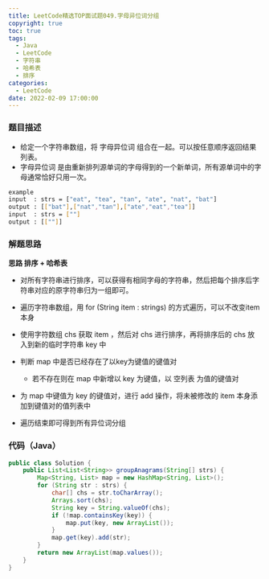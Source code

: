 ```yaml
---
title: LeetCode精选TOP面试题049.字母异位词分组
copyright: true
toc: true
tags:
  - Java
  - LeetCode
  - 字符串
  - 哈希表
  - 排序
categories:
  - LeetCode
date: 2022-02-09 17:00:00
---
```


### 题目描述

 * 给定一个字符串数组，将 字母异位词 组合在一起。可以按任意顺序返回结果列表。
 * 字母异位词 是由重新排列源单词的字母得到的一个新单词，所有源单词中的字母通常恰好只用一次。


```bash
example
input  : strs = ["eat", "tea", "tan", "ate", "nat", "bat"]
output : [["bat"],["nat","tan"],["ate","eat","tea"]]
input  : strs = [""]
output : [[""]]
```

<!--more-->

### 解题思路
**思路 排序 + 哈希表**

+ 对所有字符串进行排序，可以获得有相同字母的字符串，然后把每个排序后字符串对应的原字符串归为一组即可。

+ 遍历字符串数组，用 for (String item : strings) 的方式遍历，可以不改变item本身
+ 使用字符数组 chs 获取 item ，然后对 chs 进行排序，再将排序后的 chs 放入到新的临时字符串 key 中
+ 判断 map 中是否已经存在了以key为键值的键值对
    + 若不存在则在 map 中新增以 key 为键值，以 空列表 为值的键值对
+ 为 map 中键值为 key 的键值对，进行 add 操作，将未被修改的 item 本身添加到键值对的值列表中
+ 遍历结束即可得到所有异位词分组


### 代码（Java）
```java
public class Solution {
    public List<List<String>> groupAnagrams(String[] strs) {
        Map<String, List> map = new HashMap<String, List>();
        for (String str : strs) {
            char[] chs = str.toCharArray();
            Arrays.sort(chs);
            String key = String.valueOf(chs);
            if (!map.containsKey(key)) {
                map.put(key, new ArrayList());
            }
            map.get(key).add(str);
        }
        return new ArrayList(map.values());
    }
}
```